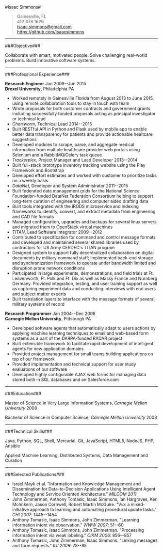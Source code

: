 #Isaac Simmons#

> Gainesville, FL  
> 412 478 1626  
> <isaac.simmons@gmail.com>  
> <https://github.com/isaacsimmons>

-----------------------------------

###Objective###

Collaborate with smart, motivated people.
Solve challenging real-world problems.
Build innovative software systems.

-----------------------------------

###Professional Experience###

**Research Engineer** <time>Jan 2009--Jun 2015</time>  
**Drexel University**, Philadelphia PA

* Worked remotely in Gainesville Florida from August 2013 to June 2015, using remote collaboration tools to stay in touch with team
* Wrote proposals for both customer contracts and government grants including successfully funded proposals acting as principal investigator or technical lead
* *Chartworm*, Technical Lead <time>2014--2015</time>
 * Built RESTful API in Python and Flask used by mobile app to enable better data transparency for patients and provide actionable healtcare suggestions
 * Developed modules to scrape, parse, and aggregate medical information from multiple healthcare provider web portals using Selenium and a RabbitMQ/Celery task queue
* *Trackerplex*, Project Manager and Lead Developer <time>2013--2014</time>
 * Built full-stack prototype inventory tracking website using the Play Framework and Bootstrap
 * Developed effort estimates and worked with customer to prioritize tasks on a weekly basis
* *DataNet*, Developer and System Administrator <time>2011--2015</time> 
 * Built federated data management grids for the National Science Foundation-funded DataNet Federation Consortium helping to support long-term curation of engineering and computer aided drafting data
 * Built tools integrated with the iRODS microservice and indexing frameworks to identify, convert, and extract metadata from engineering and CAD file formats
 * Managed configuration, upgrades and backups for several linux servers and migrated them to OpenStack virtual machines
* *TITAN*, Lead Software Integrator <time>2009--2012</time>
 * Contributed to specification for command and control message formats and developed and maintained several shared libraries used by contractors for US Army CERDEC's TITAN program
 * Designed system to support fully decentralized collaboration on digital documents by military command staff; implemented back-end storage and synchronization framework to operate under bandwidth limited and disruption prone network conditions
 * Participated in large experiments, demonstrations, and field trials at Ft. Leavenworth, Ft. Polk and Ft. Dix as well as Massy France and Nürnberg Germany.  Provided integration, testing, and user training support as well as capturing experiment data and conducting interviews with end users and subject matter experts
 * Built translation layers to interface with the message formats of several military systems of record

**Research Programmer** <time>Jan 2004--Dec 2008</time>  
**Carnegie Mellon University**, Pittsburgh PA

* Developed software agents that automatically adapt to users actions by applying machine learning techniques to email and web-based form systems as a part of the DARPA-funded RADAR project
* Built extensible framework to facilitate rapid development of intelligent agents for new application domains
* Provided project management for small teams building applications on top of our framework
* Provided implementation and technical support for user study evaluations of our software
* Developed highly configurable AJAX web forms for managing data stored both in SQL databases and on Salesforce.com

-----------------------------------

###Education###

Master of Science in Very Large Information Systems, *Carnegie Mellon University* <time>2008</time>

Bachelor of Science in Computer Science, *Carnegie Mellon University* <time>2003</time>

-----------------------------------

###Technical Skills###

Java, Python, SQL, Shell, Mercurial, Git, JavaScript, HTML5, NodeJS, PHP, Ansible

Applied Machine Learning, Distributed Systems, Data Management and Curation

-----------------------------------

###Selected Publications###

* Israel Mayk et al. "Information and Knowledge Management and Dissemination for Data-to-Decision Applications Using Intelligent Agent Technology and Service Oriented Architecture." *MILCOM 2011*
* John Zimmerman, Anthony Tomasic, Isaac Simmons, Ian Hargraves, Ken Mohnkern, Jason Cornwell, Robert Martin McGuire. "Vio: a mixed-initiative approach to learning and automating procedural update tasks." *CHI 2007*: 1445--1454
* Anthony Tomasic, Isaac Simmons, John Zimmerman. "Learning information intent via observation." *WWW 2007*: 51--60
* Anthony Tomasic, Isaac Simmons, John Zimmerman. "Processing information intent via weak labeling." *CIKM 2006*: 856--857
* Anthony Tomasic, John Zimmerman, Isaac Simmons. "Linking messages and form requests." *IUI 2006*: 78--85
